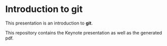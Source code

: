 # Introduction to git

This presentation is an introduction to **git**.

This repository contains the Keynote presentation as well as the generated pdf.

